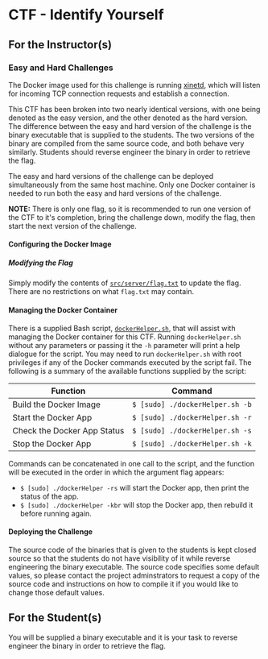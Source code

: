 # CTF - Identify Yourself

## For the Instructor(s)

### Easy and Hard Challenges

The Docker image used for this challenge is running [xinetd](https://en.wikipedia.org/wiki/Xinetd), which will listen for incoming TCP connection requests and establish a connection.

This CTF has been broken into two nearly identical versions, with one being denoted as the easy version, and the other denoted as the hard version.
The difference between the easy and hard version of the challenge is the binary executable that is supplied to the students.
The two versions of the binary are compiled from the same source code, and both behave very similarly.
Students should reverse engineer the binary in order to retrieve the flag.

The easy and hard versions of the challenge can be deployed simultaneously from the same host machine.
Only one Docker container is needed to run both the easy and hard versions of the challenge.

**NOTE:** There is only one flag, so it is recommended to run one version of the CTF to it's completion, bring the challenge down, modify the flag, then start the next version of the challenge.

#### Configuring the Docker Image

##### Modifying the Flag

Simply modify the contents of [`src/server/flag.txt`](./src/server/flag.txt) to update the flag.
There are no restrictions on what `flag.txt` may contain.

#### Managing the Docker Container

There is a supplied Bash script, [`dockerHelper.sh`](./dockerHelper.sh), that will assist with managing the Docker container for this CTF.
Running `dockerHelper.sh` without any parameters or passing it the `-h` parameter will print a help dialogue for the script.
You may need to run `dockerHelper.sh` with root privileges if any of the Docker commands executed by the script fail.
The following is a summary of the available functions supplied by the script:

| Function                    | Command                         |
| --------------------------- | ------------------------------- |
| Build the Docker Image      | `$ [sudo] ./dockerHelper.sh -b` |
| Start the Docker App        | `$ [sudo] ./dockerHelper.sh -r` |
| Check the Docker App Status | `$ [sudo] ./dockerHelper.sh -s` |
| Stop the Docker App         | `$ [sudo] ./dockerHelper.sh -k` |

Commands can be concatenated in one call to the script, and the function will be executed in the order in which the argument flag appears:
* `$ [sudo] ./dockerHelper -rs` will start the Docker app, then print the status of the app.
* `$ [sudo] ./dockerHelper -kbr` will stop the Docker app, then rebuild it before running again.

#### Deploying the Challenge

The source code of the binaries that is given to the students is kept closed source so that the students do not have visibility of it while reverse engineering the binary executable.
The source code specifies some default values, so please contact the project adminstrators to request a copy of the source code and instructions on how to compile it if you would like to change those default values.

## For the Student(s)

You will be supplied a binary executable and it is your task to reverse engineer the binary in order to retrieve the flag.
